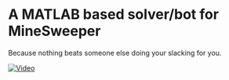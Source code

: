 # A MATLAB based solver/bot for MineSweeper

Because nothing beats someone else doing your slacking for you.

[![Video](http://img.youtube.com/vi/Nmah8rVfczw/0.jpg)](http://www.youtube.com/watch?v=Nmah8rVfczw "MATLAB plays MineSweeper")